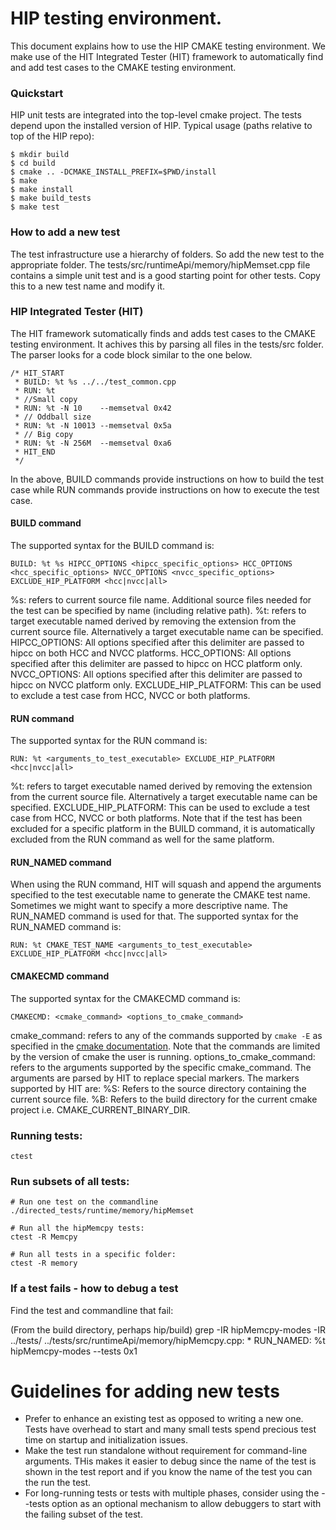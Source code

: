 # HIP testing environment.

This document explains how to use the HIP CMAKE testing environment.
We make use of the HIT Integrated Tester (HIT) framework to automatically find and add test cases to the CMAKE testing environment.

### Quickstart

HIP unit tests are integrated into the top-level cmake project. The tests depend upon the installed version of HIP.
Typical usage (paths relative to top of the HIP repo):
```
$ mkdir build
$ cd build
$ cmake .. -DCMAKE_INSTALL_PREFIX=$PWD/install
$ make
$ make install
$ make build_tests
$ make test
```

### How to add a new test

The test infrastructure use a hierarchy of folders. So add the new test to the appropriate folder. 
The tests/src/runtimeApi/memory/hipMemset.cpp file contains a simple unit test and is a good starting point for other tests.
Copy this to a new test name and modify it.


### HIP Integrated Tester (HIT)

The HIT framework sutomatically finds and adds test cases to the CMAKE testing environment. It achives this by parsing all files in the tests/src folder.
The parser looks for a code block similar to the one below.
```
/* HIT_START
 * BUILD: %t %s ../../test_common.cpp
 * RUN: %t
 * //Small copy
 * RUN: %t -N 10    --memsetval 0x42
 * // Oddball size
 * RUN: %t -N 10013 --memsetval 0x5a
 * // Big copy
 * RUN: %t -N 256M  --memsetval 0xa6
 * HIT_END
 */
```
In the above, BUILD commands provide instructions on how to build the test case while RUN commands provide instructions on how to execute the test case.

#### BUILD command

The supported syntax for the BUILD command is:
```
BUILD: %t %s HIPCC_OPTIONS <hipcc_specific_options> HCC_OPTIONS <hcc_specific_options> NVCC_OPTIONS <nvcc_specific_options> EXCLUDE_HIP_PLATFORM <hcc|nvcc|all>
```
%s: refers to current source file name. Additional source files needed for the test can be specified by name (including relative path).
%t: refers to target executable named derived by removing the extension from the current source file. Alternatively a target executable name can be specified.
HIPCC_OPTIONS: All options specified after this delimiter are passed to hipcc on both HCC and NVCC platforms.
HCC_OPTIONS: All options specified after this delimiter are passed to hipcc on HCC platform only.
NVCC_OPTIONS: All options specified after this delimiter are passed to hipcc on NVCC platform only.
EXCLUDE_HIP_PLATFORM: This can be used to exclude a test case from HCC, NVCC or both platforms.


#### RUN command

The supported syntax for the RUN command is:
```
RUN: %t <arguments_to_test_executable> EXCLUDE_HIP_PLATFORM <hcc|nvcc|all>
```
%t: refers to target executable named derived by removing the extension from the current source file. Alternatively a target executable name can be specified.
EXCLUDE_HIP_PLATFORM: This can be used to exclude a test case from HCC, NVCC or both platforms. Note that if the test has been excluded for a specific platform in the BUILD command, it is automatically excluded from the RUN command as well for the same platform.


#### RUN_NAMED command

When using the RUN command, HIT will squash and append the arguments specified to the test executable name to generate the CMAKE test name. Sometimes we might want to specify a more descriptive name. The RUN_NAMED command is used for that. The supported syntax for the RUN_NAMED command is:
```
RUN: %t CMAKE_TEST_NAME <arguments_to_test_executable> EXCLUDE_HIP_PLATFORM <hcc|nvcc|all>
```


#### CMAKECMD command

The supported syntax for the CMAKECMD command is:
```
CMAKECMD: <cmake_command> <options_to_cmake_command>
```
cmake_command: refers to any of the commands supported by ```cmake -E``` as specified in the [cmake documentation](https://cmake.org/cmake/help/latest/manual/cmake.1.html#command-line-tool-mode). Note that the commands are limited by the version of cmake the user is running.
options_to_cmake_command: refers to the arguments supported by the specific cmake_command. The arguments are parsed by HIT to replace special markers. The markers supported by HIT are:
%S: Refers to the source directory containing the current source file.
%B: Refers to the build directory for the current cmake project i.e. CMAKE_CURRENT_BINARY_DIR.


### Running tests:
```
ctest
```

### Run subsets of all tests:
```
# Run one test on the commandline
./directed_tests/runtime/memory/hipMemset

# Run all the hipMemcpy tests:
ctest -R Memcpy

# Run all tests in a specific folder:
ctest -R memory
```


### If a test fails - how to debug a test

Find the test and commandline that fail:

(From the build directory, perhaps hip/build)
grep -IR hipMemcpy-modes -IR ../tests/
../tests/src/runtimeApi/memory/hipMemcpy.cpp: * RUN_NAMED: %t hipMemcpy-modes --tests 0x1

# Guidelines for adding new tests

- Prefer to enhance an existing test as opposed to writing a new one. Tests have overhead to start and many small tests spend precious test time on startup and initialization issues.
- Make the test run standalone without requirement for command-line arguments.  THis makes it easier to debug since the name of the test is shown in the test report and if you know the name of the test you can the run the test.
- For long-running tests or tests with multiple phases, consider using the --tests option as an optional mechanism to allow debuggers to start with the failing subset of the test.

